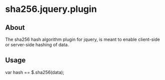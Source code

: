 # sha256.jquery.plugin

## About

The sha256 hash algorithm plugin for jquery, is meant to enable client-side or server-side hashing of data.

## Usage

var hash == $.sha256(data);